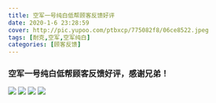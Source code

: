 ```yaml
---
title: 空军一号纯白低帮顾客反馈好评
date: 2020-1-6 23:28:59
cover: http://pic.yupoo.com/ptbxcp/775082f8/06ce8522.jpeg
tags: [耐克,空军,空军纯白]
categories: [顾客反馈]
---
```


###  空军一号纯白低帮顾客反馈好评，感谢兄弟！
![](http://pic.yupoo.com/ptbxcp/6903beac/775a957d.jpeg)
![](http://pic.yupoo.com/ptbxcp/fc67bc7d/dd0d21cf.jpeg)
![](http://pic.yupoo.com/ptbxcp/970e6ffe/3692d3ae.jpeg)
![](http://pic.yupoo.com/ptbxcp/775082f8/06ce8522.jpeg)

